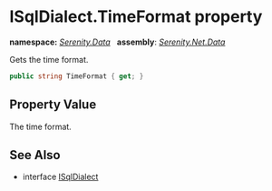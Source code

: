 # ISqlDialect.TimeFormat property
**namespace:** *[Serenity.Data](../../README.md#serenity.data-namespace)*   **assembly**: *[Serenity.Net.Data](../../README.md)*

Gets the time format.

```csharp
public string TimeFormat { get; }
```

## Property Value

The time format.

## See Also

* interface [ISqlDialect](../ISqlDialect.md)